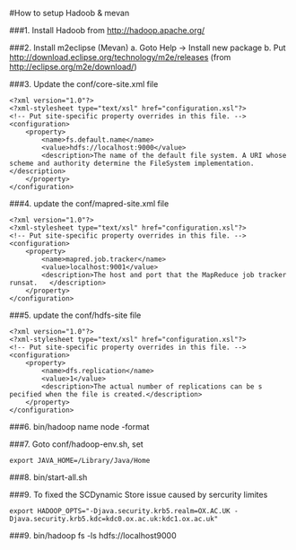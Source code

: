 #How to setup Hadoob & mevan

###1. Install Hadoob from  http://hadoop.apache.org/


###2. Install m2eclipse (Mevan) 
    a. Goto Help -> Install new package
    b. Put http://download.eclipse.org/technology/m2e/releases
        (from http://eclipse.org/m2e/download/)


###3. Update the conf/core-site.xml file

```
<?xml version="1.0"?>
<?xml-stylesheet type="text/xsl" href="configuration.xsl"?>
<!-- Put site-specific property overrides in this file. -->
<configuration>
    <property>
        <name>fs.default.name</name>
        <value>hdfs://localhost:9000</value>
        <description>The name of the default file system. A URI whose scheme and authority determine the FileSystem implementation.</description>
    </property> 
</configuration>
```

###4. update the conf/mapred-site.xml file

```
<?xml version="1.0"?>
<?xml-stylesheet type="text/xsl" href="configuration.xsl"?>
<!-- Put site-specific property overrides in this file. -->
<configuration>
    <property>
        <name>mapred.job.tracker</name>
        <value>localhost:9001</value>
        <description>The host and port that the MapReduce job tracker runsat.   </description>
    </property> 
</configuration>
```

###5. update the conf/hdfs-site file

```
<?xml version="1.0"?>
<?xml-stylesheet type="text/xsl" href="configuration.xsl"?>
<!-- Put site-specific property overrides in this file. -->
<configuration>
    <property>
        <name>dfs.replication</name>
        <value>1</value>
        <description>The actual number of replications can be s     pecified when the file is created.</description>
    </property> 
</configuration>
```

###6. bin/hadoop name node -format



###7. Goto conf/hadoop-env.sh, set

```
export JAVA_HOME=/Library/Java/Home
```

###8. bin/start-all.sh

###9. To fixed the SCDynamic Store issue caused by sercurity limites

```
export HADOOP_OPTS="-Djava.security.krb5.realm=OX.AC.UK -Djava.security.krb5.kdc=kdc0.ox.ac.uk:kdc1.ox.ac.uk"
```

###9. bin/hadoop fs -ls hdfs://localhost9000


